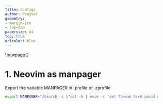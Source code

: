 ```yaml
---
title: Configs
author: Prajval
geometry:
- margin=2cm
- top=2cm
papersize: A4
toc: true
urlcolor: blue
---
```


\newpage{}


# 1. Neovim as manpager

Export the variable MANPAGER in .profile or .zprofile

```bash
export MANPAGER="/bin/sh -c \"col -b | nvim -c 'set ft=man ts=8 nomod nolist nonu noma' -\""
```
